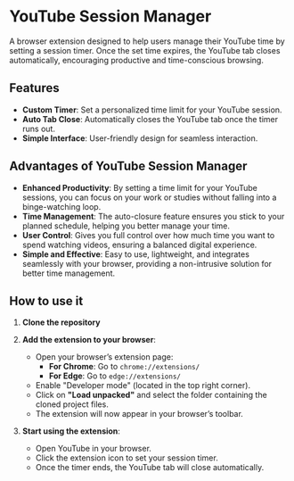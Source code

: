 # YouTube Session Manager

A browser extension designed to help users manage their YouTube time by setting a session timer. Once the set time expires, the YouTube tab closes automatically, encouraging productive and time-conscious browsing.

## Features

- **Custom Timer**: Set a personalized time limit for your YouTube session.
- **Auto Tab Close**: Automatically closes the YouTube tab once the timer runs out.
- **Simple Interface**: User-friendly design for seamless interaction.

## Advantages of YouTube Session Manager

- **Enhanced Productivity**: By setting a time limit for your YouTube sessions, you can focus on your work or studies without falling into a binge-watching loop.
- **Time Management**: The auto-closure feature ensures you stick to your planned schedule, helping you better manage your time.
- **User Control**: Gives you full control over how much time you want to spend watching videos, ensuring a balanced digital experience.
- **Simple and Effective**: Easy to use, lightweight, and integrates seamlessly with your browser, providing a non-intrusive solution for better time management.

## How to use it

1. **Clone the repository**

2. **Add the extension to your browser**:

   - Open your browser’s extension page:
     - **For Chrome**: Go to `chrome://extensions/`
     - **For Edge**: Go to `edge://extensions/`
   - Enable "Developer mode" (located in the top right corner).
   - Click on **"Load unpacked"** and select the folder containing the cloned project files.
   - The extension will now appear in your browser’s toolbar.

3. **Start using the extension**:
   - Open YouTube in your browser.
   - Click the extension icon to set your session timer.
   - Once the timer ends, the YouTube tab will close automatically.
